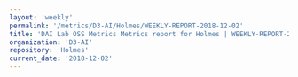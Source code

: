 ```yaml
---
layout: 'weekly'
permalink: '/metrics/D3-AI/Holmes/WEEKLY-REPORT-2018-12-02'
title: 'DAI Lab OSS Metrics Metrics report for Holmes | WEEKLY-REPORT-2018-12-02'
organization: 'D3-AI'
repository: 'Holmes'
current_date: '2018-12-02'
---
```

